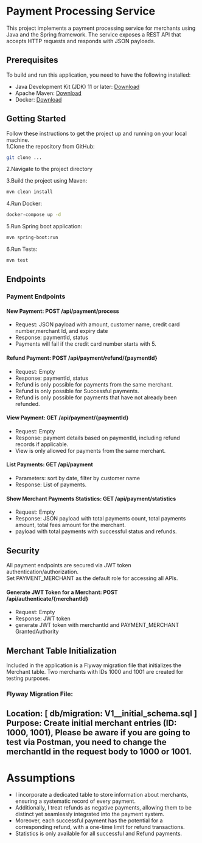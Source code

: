 # Payment Processing Service

This project implements a payment processing service for merchants using Java and the Spring framework. The service exposes a REST API that accepts HTTP requests and responds with JSON payloads.

## Prerequisites
To build and run this application, you need to have the following installed:

- Java Development Kit (JDK) 11 or later: [Download](https://www.oracle.com/java/technologies/javase-jdk11-downloads.html)
- Apache Maven: [Download](https://maven.apache.org/download.cgi)
- Docker: [Download](https://www.docker.com/products/docker-desktop)

## Getting Started

Follow these instructions to get the project up and running on your local machine.<br/>
1.Clone the repository from GitHub:
```bash
git clone ...
```
2.Navigate to the project directory

3.Build the project using Maven:
```bash
mvn clean install
```
4.Run Docker:
```bash
docker-compose up -d
```
5.Run Spring boot application:
```bash
mvn spring-boot:run
```

6.Run Tests:
```bash
mvn test
```

## Endpoints

### Payment Endpoints

#### New Payment: POST /api/payment/process
- Request: JSON payload with amount, customer name, credit card number,merchant Id, and expiry date
- Response: paymentId, status
- Payments will fail if the credit card number starts with 5.

#### Refund Payment: POST /api/payment/refund/{paymentId}
- Request: Empty
- Response: paymentId, status
- Refund is only possible for payments from the same merchant.</br>
- Refund is only possible for Successful payments.</br>
- Refund is only possible for payments that have not already been refunded.</br>

#### View Payment: GET /api/payment/{paymentId}
- Request: Empty
- Response: payment details based on paymentId, including refund records if applicable.</br>
- View is only allowed for payments from the same merchant.

#### List Payments: GET /api/payment
- Parameters: sort by date, filter by customer name
- Response: List of payments.

#### Show Merchant Payments Statistics: GET /api/payment/statistics
- Request: Empty
- Response: JSON payload with total payments count, total payments amount, total fees amount for the merchant.</br>
- payload with total payments with successful status and refunds.

## Security

All payment endpoints are secured via JWT token authentication/authorization.</br>
Set PAYMENT_MERCHANT as the default role for accessing all APIs.

#### Generate JWT Token for a Merchant: POST /api/authenticate/{merchantId}
- Request: Empty
- Response: JWT token
- generate JWT token with merchantId and PAYMENT_MERCHANT GrantedAuthority

## Merchant Table Initialization
Included in the application is a Flyway migration file that initializes the Merchant table. Two merchants with IDs 1000 and 1001 are created for testing purposes.

### Flyway Migration File:
Location: [ db/migration: V1__initial_schema.sql ]
Purpose: Create initial merchant entries (ID: 1000, 1001), Please be aware if you are going to test via Postman, you need to change the merchantId in the request body to 1000 or 1001.
---

# Assumptions
- I incorporate a dedicated table to store information about merchants, ensuring a systematic record of every payment.
- Additionally, I treat refunds as negative payments, allowing them to be distinct yet seamlessly integrated into the payment system.
- Moreover, each successful payment has the potential for a corresponding refund, with a one-time limit for refund transactions.
- Statistics is only available for all successful and Refund payments.